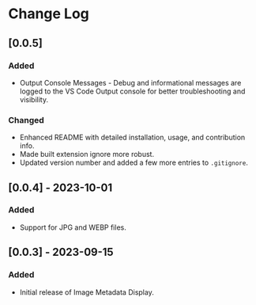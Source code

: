 # Change Log

## [0.0.5]

### Added
- Output Console Messages - Debug and informational messages are logged to the VS Code Output console for better troubleshooting and visibility.

### Changed
- Enhanced README with detailed installation, usage, and contribution info.
- Made built extension ignore more robust.
- Updated version number and added a few more entries to `.gitignore`.

## [0.0.4] - 2023-10-01

### Added
- Support for JPG and WEBP files.

## [0.0.3] - 2023-09-15

### Added
- Initial release of Image Metadata Display.
